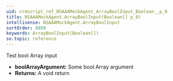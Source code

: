 ```yaml
---
uid: crmscript_ref_NSAAAMockAgent_ArrayBoolInput_Boolean__p_0
title: NSAAAMockAgent.ArrayBoolInput(Boolean[] p_0)
intellisense: NSAAAMockAgent.ArrayBoolInput
sortOrder: 8899
keywords: ArrayBoolInput(Boolean[])
so.topic: reference
---
```


Test bool Array input

* **boolArrayArgument:** Some bool Array argument
* **Returns:** A void return
